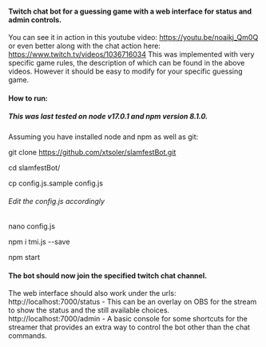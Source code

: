 #### Twitch chat bot for a guessing game with a web interface for status and admin controls.
You can see it in action in this youtube video: https://youtu.be/noaikj_Qm0Q or even better along with the chat action here: https://www.twitch.tv/videos/1036716034
This was implemented with very specific game rules, the description of which can be found in the above videos.
However it should be easy to modify for your specific guessing game.

#### How to run:
##### This was last tested on node v17.0.1 and npm version 8.1.0.
Assuming you have installed node and npm as well as git:

git clone https://github.com/xtsoler/slamfestBot.git

cd slamfestBot/

cp config.js.sample config.js

###### Edit the config.js accordingly
nano config.js

npm i tmi.js --save

npm start

#### The bot should now join the specified twitch chat channel.
The web interface should also work under the urls:
http://localhost:7000/status - This can be an overlay on OBS for the stream to show the status and the still available choices.
http://localhost:7000/admin - A basic console for some shortcuts for the streamer that provides an extra way to control the bot other than the chat commands.
